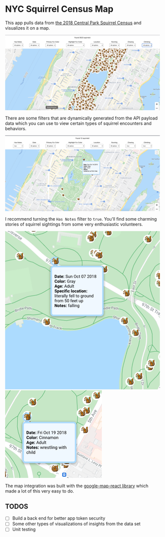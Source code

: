 # NYC Squirrel Census Map

This app pulls data from [the 2018 Central Park Squirrel Census](https://data.cityofnewyork.us/Environment/2018-Central-Park-Squirrel-Census-Squirrel-Data/vfnx-vebw) and visualizes it on a map.

![full results of NYC Squirrel Census on a map](./all_squirrels.png)

There are some filters that are dynamically generated from the API payload data which you can use to view certain types of squirrel encounters and behaviors.

![filtered results of NYC Squirrel Census on a map](./filtered_squirrels.png)

I recommend turning the `Has Notes` filter to `true`. You'll find some charming stories of squirrel sightings from some very enthusiastic volunteers.

![Screen shot of squirrel notes: 'literally fell to ground from 50 feet up'](./squirrel_fell.png)
![Screen shot of squirrel notes: 'wrestling with child'](./squirrel_wrestling.png)

The map integration was built with the [google-map-react library](https://github.com/google-map-react/google-map-react) which made a lot of this very easy to do.

## TODOS

- [ ] Build a back end for better app token security
- [ ] Some other types of visualizations of insights from the data set
- [ ] Unit testing
